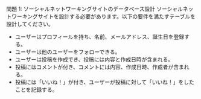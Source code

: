問題 1: ソーシャルネットワーキングサイトのデータベース設計
ソーシャルネットワーキングサイトを設計する必要があります。以下の要件を満たすテーブルを設計してください。

- ユーザーはプロフィールを持ち、名前、メールアドレス、誕生日を登録する。
- ユーザーは他のユーザーをフォローできる。
- ユーザーは投稿を作成でき、投稿には内容と作成日時が含まれる。
- 投稿にはコメントが付き、コメントには内容、作成日時、作成者が含まれる。
- 投稿には「いいね！」が付き、ユーザーが投稿に対して「いいね！」をしたことを記録する。